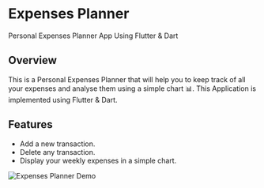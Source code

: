 # Expenses Planner
Personal Expenses Planner App Using Flutter & Dart 

## Overview
This is a Personal Expenses Planner that will help you to keep track of all your expenses and analyse them using a simple chart 📊.
This Application is implemented using Flutter & Dart.

## Features
* Add a new transaction.
* Delete any transaction.
* Display your weekly expenses in a simple chart.

![Expenses Planner Demo](https://user-images.githubusercontent.com/47731377/127065828-674126c4-4353-40b8-b7fd-62765beb0f93.gif)
